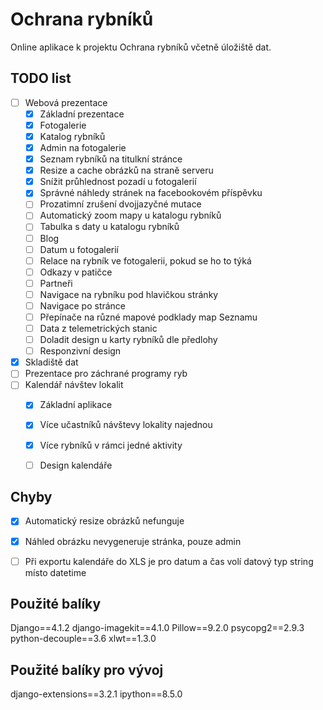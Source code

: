 # Ochrana rybníků

Online aplikace k projektu Ochrana rybníků včetně úložiště dat.

## TODO list
- [ ] Webová prezentace
    - [x] Základní prezentace
    - [x] Fotogalerie
    - [x] Katalog rybníků
    - [x] Admin na fotogalerie
    - [x] Seznam rybníků na titulkní stránce
    - [x] Resize a cache obrázků na straně serveru
    - [x] Snížit průhlednost pozadí u fotogalerií
    - [x] Správné náhledy stránek na facebookovém příspěvku
    - [ ] Prozatimní zrušení dvojjazyčné mutace
    - [ ] Automatický zoom mapy u katalogu rybníků
    - [ ] Tabulka s daty u katalogu rybníků
    - [ ] Blog
    - [ ] Datum u fotogalerií
    - [ ] Relace na rybník ve fotogalerii, pokud se ho to týká
    - [ ] Odkazy v patičce
    - [ ] Partneři
    - [ ] Navigace na rybníku pod hlavičkou stránky
    - [ ] Navigace po stránce
    - [ ] Přepínače na různé mapové podklady map Seznamu
    - [ ] Data z telemetrických stanic
    - [ ] Doladit design u karty rybníků dle předlohy
    - [ ] Responzivní design
    
- [x] Skladiště dat
- [ ] Prezentace pro záchrané programy ryb
- [ ] Kalendář návštev lokalit
    - [x] Základní aplikace
    - [x] Více učastníků návštevy lokality najednou
    - [x] Více rybníků v rámci jedné aktivity
    - [ ] Design kalendáře


## Chyby
- [x] Automatický resize obrázků nefunguje
- [x] Náhled obrázku nevygeneruje stránka, pouze admin
- [ ] Při exportu kalendáře do XLS je pro datum a čas volí datový typ string místo datetime


## Použité balíky
Django==4.1.2
django-imagekit==4.1.0
Pillow==9.2.0
psycopg2==2.9.3
python-decouple==3.6
xlwt==1.3.0

## Použité balíky pro vývoj
django-extensions==3.2.1
ipython==8.5.0
